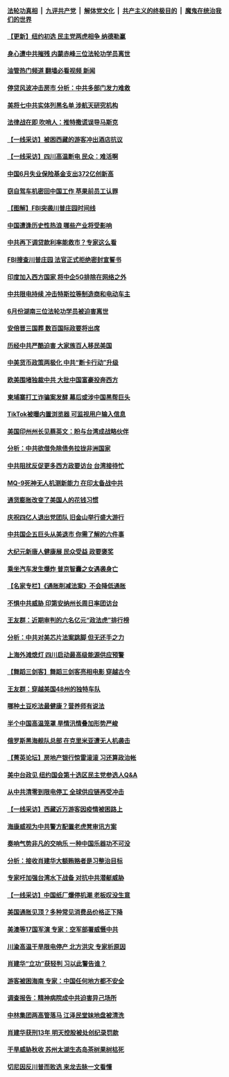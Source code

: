 ####  [法轮功真相](../../../../basic/blob/master/README.md?t=08241301) &nbsp;|&nbsp; [九评共产党](../../../../9ping.md/blob/master/README.md?t=08241301) &nbsp;|&nbsp; [解体党文化](../../../../jtdwh.md/blob/master/README.md?t=08241301)  &nbsp;|&nbsp; [共产主义的终极目的](../../../../gczydzjmd.md/blob/master/README.md?t=08241301) &nbsp;|&nbsp; [魔鬼在统治我们的世界](../../../../mgztzwmdsj.md/blob/master/README.md?t=08241301) 

#### [【更新】纽约初选 民主党两虎相争 纳德勒赢](../pages/nf4514/n13808579.md?t=08241301) 

#### [身心遭中共摧残 内蒙赤峰三位法轮功学员离世](../pages/nf4514/n13808436.md?t=08241301) 

#### [油管热门频道 翻墙必看视频 新闻](http://45.76.130.85:81/youtube.html?08241301)

#### [停贷风波冲击房市 分析：中共多部门发力难救](../pages/nf4514/n13808540.md?t=08241301) 

#### [美将七中共实体列黑名单 涉航天研究机构](../pages/nf4514/n13808533.md?t=08241301) 

#### [法律战在即 吹哨人：推特撒谎误导马斯克](../pages/nf4514/n13808505.md?t=08241301) 

#### [【一线采访】被困西藏的游客冲出酒店抗议](../pages/nf4514/n13807695.md?t=08241301) 

#### [【一线采访】四川高温断电 民众：难活啊](../pages/nf4514/n13808249.md?t=08241301) 

#### [中国6月失业保险基金支出372亿创新高](../pages/nf4514/n13808247.md?t=08241301) 

#### [窃自驾车机密回中国工作 苹果前员工认罪](../pages/nf4514/n13808034.md?t=08241301) 

#### [【图解】FBI突袭川普庄园时间线](../pages/nf4514/n13808112.md?t=08241301) 

#### [中国遭逢历史性热浪 哪些产业将受影响](../pages/nf4514/n13808143.md?t=08241301) 

#### [中共再下调贷款利率能救市？专家这么看](../pages/nf4514/n13807934.md?t=08241301) 

#### [FBI搜查川普庄园 法官正式拒绝密封宣誓书](../pages/nf4514/n13807911.md?t=08241301) 

#### [印度加入西方国家 将中企5G排除在网络之外](../pages/nf4514/n13807887.md?t=08241301) 

#### [中共限电持续 冲击特斯拉等制造商和电动车主](../pages/nf4514/n13807864.md?t=08241301) 

#### [6月份湖南三位法轮功学员被迫害离世](../pages/nf4514/n13807730.md?t=08241301) 

#### [安倍晋三国葬 数百国际政要将出席](../pages/nf4514/n13807855.md?t=08241301) 

#### [历经中共严酷迫害 大家族百人移民美国](../pages/nf4514/n13802576.md?t=08241301) 

#### [中美货币政策两极化 中共“断卡行动”升级](../pages/nf4514/n13807808.md?t=08241301) 

#### [欧美围堵独裁中共 大批中国富豪投奔西方](../pages/nf4514/n13807782.md?t=08241301) 

#### [柬埔寨打工诈骗案发酵 幕后或涉中国黑帮巨头](../pages/nf4514/n13807616.md?t=08241301) 

#### [TikTok被曝内置浏览器 可监视用户输入信息](../pages/nf4514/n13807602.md?t=08241301) 

#### [美国印州州长见蔡英文：盼与台湾成战略伙伴](../pages/nf4514/n13807538.md?t=08241301) 

#### [分析：中共欲借免除债务拉拢非洲国家](../pages/nf4514/n13807335.md?t=08241301) 

#### [中共阻扰反促更多西方政要访台 台湾接待忙](../pages/nf4514/n13807337.md?t=08241301) 

#### [MQ-9死神无人机测新能力 在印太备战中共](../pages/nf4514/n13805652.md?t=08241301) 

#### [通货膨胀改变了美国人的花钱习惯](../pages/nf4514/n13807267.md?t=08241301) 

#### [庆祝四亿人退出党团队 旧金山举行盛大游行](../pages/nf4514/n13806913.md?t=08241301) 

#### [中共国企五巨头从美退市 你需了解的六件事](../pages/nf4514/n13807245.md?t=08241301) 

#### [大纪元新唐人健康展 民众受益 政要褒奖](../pages/nf4514/n13806922.md?t=08241301) 

#### [乘坐汽车发生爆炸 普京智囊之女遇袭身亡](../pages/nf4514/n13807110.md?t=08241301) 

#### [【名家专栏】《通胀削减法案》不会降低通胀](../pages/nf4514/n13807172.md?t=08241301) 

#### [不惧中共威胁 印第安纳州长周日率团访台](../pages/nf4514/n13806236.md?t=08241301) 

#### [王友群：近期审判的六名亿元“政法虎”排行榜](../pages/nf4514/n13806233.md?t=08241301) 

#### [分析：中共对美芯片法案跳脚 但无还手之力](../pages/nf4514/n13806771.md?t=08241301) 

#### [上海外滩熄灯 四川启动最高级能源供应预警](../pages/nf4514/n13807092.md?t=08241301) 

#### [【舞蹈三剑客】舞蹈三剑客亮相电影 穿越古今](../pages/nf4514/n13806785.md?t=08241301) 

#### [王友群：穿越美国48州的独特车队](../pages/nf4514/n13806826.md?t=08241301) 

#### [哪种土豆吃法最健康？营养师有说法](../pages/nf4514/n13804936.md?t=08241301) 

#### [半个中国高温笼罩 旱情汛情叠加形势严峻](../pages/nf4514/n13806834.md?t=08241301) 

#### [俄罗斯黑海舰队总部 在克里米亚遭无人机袭击](../pages/nf4514/n13806791.md?t=08241301) 

#### [【菁英论坛】房地产银行惊雷滚滚 习还算政治帐](../pages/nf4514/n13806740.md?t=08241301) 

#### [美中台政见 纽约国会第十选区民主党参选人Q&A](../pages/nf4514/n13806438.md?t=08241301) 

#### [从中共清零到限电停工 全球供应链再受冲击](../pages/nf4514/n13806699.md?t=08241301) 

#### [【一线采访】西藏近万游客因疫情被困路上](../pages/nf4514/n13806690.md?t=08241301) 

#### [海康威视为中共警方配置老虎凳审讯方案](../pages/nf4514/n13798469.md?t=08241301) 

#### [奏响气势非凡的交响乐 一种中国乐器功不可没](../pages/nf4514/n13802031.md?t=08241301) 

#### [分析：接收肖建华大额贿赂者是习整治目标](../pages/nf4514/n13806379.md?t=08241301) 

#### [专家吁加强台湾水下战备 对抗中共潜艇威胁](../pages/nf4514/n13806530.md?t=08241301) 

#### [【一线采访】中国纸厂爆停机潮 老板叹没生意](../pages/nf4514/n13806400.md?t=08241301) 

#### [美国通胀见顶？多种常见消费品价格正下降](../pages/nf4514/n13806334.md?t=08241301) 

#### [美澳等17国军演 专家：空军部署威慑中共](../pages/nf4514/n13806319.md?t=08241301) 

#### [川渝高温干旱限电停产 北方洪灾 专家析原因](../pages/nf4514/n13805975.md?t=08241301) 

#### [肖建华“立功”获轻判 习以此警告谁？](../pages/nf4514/n13806110.md?t=08241301) 

#### [游客被困海南 专家：中国任何地方都不安全](../pages/nf4514/n13806070.md?t=08241301) 

#### [调查报告：精神病院成中共迫害异己场所](../pages/nf4514/n13806163.md?t=08241301) 

#### [中林集团两高管落马 江泽民堂妹地盘被清洗](../pages/nf4514/n13806113.md?t=08241301) 

#### [肖建华获刑13年 明天控股被处创纪录罚款](../pages/nf4514/n13805882.md?t=08241301) 

#### [干旱威胁秋收 苏州太湖生态岛茶树果树枯死](../pages/nf4514/n13806019.md?t=08241301) 

#### [切尼因反川普而败选 来龙去脉一文看懂](../pages/nf4514/n13804749.md?t=08241301) 

<img src='http://gfw-breaker.win/goodnews/indexes/nf4514.md' width='0px' height='0px'/>
